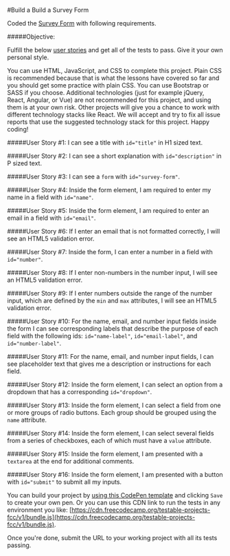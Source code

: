 #Build a Build a Survey Form
<br>

Coded the [Survey Form](https://www.freecodecamp.org/learn/2022/responsive-web-design/build-a-survey-form-project/build-a-survey-form) with following requirements.
<br>

#####Objective:

Fulfill the below [user stories](https://en.wikipedia.org/wiki/User_story) and get all of the tests to pass. Give it your own personal style.

You can use HTML, JavaScript, and CSS to complete this project. Plain CSS is recommended because that is what the lessons have covered so far and you should get some practice with plain CSS. You can use Bootstrap or SASS if you choose. Additional technologies (just for example jQuery, React, Angular, or Vue) are not recommended for this project, and using them is at your own risk. Other projects will give you a chance to work with different technology stacks like React. We will accept and try to fix all issue reports that use the suggested technology stack for this project. Happy coding!
<br>

#####User Story #1:
I can see a title with ```id="title"``` in H1 sized text.
<br>

#####User Story #2:
I can see a short explanation with ```id="description"``` in P sized text.
<br>

#####User Story #3:
I can see a ```form``` with ```id="survey-form"```.
<br>

#####User Story #4:
Inside the form element, I am required to enter my name in a field with ```id="name"```.
<br>

#####User Story #5:
Inside the form element, I am required to enter an email in a field with ```id="email"```.
<br>

#####User Story #6:
If I enter an email that is not formatted correctly, I will see an HTML5 validation error.
<br>

#####User Story #7:
Inside the form, I can enter a number in a field with ```id="number"```.
<br>

#####User Story #8:
If I enter non-numbers in the number input, I will see an HTML5 validation error.
<br>

#####User Story #9:
If I enter numbers outside the range of the number input, which are defined by the ```min``` and ```max``` attributes, I will see an HTML5 validation error.
<br>

#####User Story #10:
For the name, email, and number input fields inside the form I can see corresponding labels that describe the purpose of each field with the following ids: ```id="name-label"```, ```id="email-label"```, and ```id="number-label"```.
<br>

#####User Story #11:
For the name, email, and number input fields, I can see placeholder text that gives me a description or instructions for each field.
<br>

#####User Story #12:
Inside the form element, I can select an option from a dropdown that has a corresponding ```id="dropdown"```.
<br>

#####User Story #13:
Inside the form element, I can select a field from one or more groups of radio buttons. Each group should be grouped using the ```name``` attribute.
<br>

#####User Story #14:
Inside the form element, I can select several fields from a series of checkboxes, each of which must have a ```value``` attribute.
<br>

#####User Story #15:
Inside the form element, I am presented with a ```textarea``` at the end for additional comments.
<br>

#####User Story #16:
Inside the form element, I am presented with a button with ```id="submit"``` to submit all my inputs.
<br>

You can build your project by [using this CodePen template](https://codepen.io/pen?template=MJjpwO) and clicking ```Save``` to create your own pen. Or you can use this CDN link to run the tests in any environment you like: [https://cdn.freecodecamp.org/testable-projects-fcc/v1/bundle.js](https://cdn.freecodecamp.org/testable-projects-fcc/v1/bundle.js).

Once you're done, submit the URL to your working project with all its tests passing.

